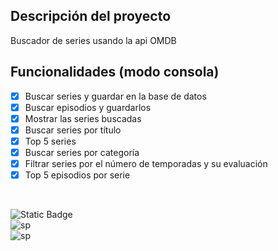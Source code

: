 ## Descripción del proyecto
Buscador de series usando la api OMDB

## Funcionalidades (modo consola)
- [x] Buscar series y guardar en la base de datos
- [x] Buscar episodios y guardarlos
- [x] Mostrar las series buscadas
- [x] Buscar series por título
- [x] Top 5 series
- [x] Buscar series por categoría
- [x] Filtrar series por el número de temporadas y su evaluación
- [x] Top 5 episodios por serie 

</br>

![Static Badge](https://img.shields.io/badge/java-white?style=for-the-badge&logo=openjdk&logoColor=white&labelColor=black)
</br>
![sp](https://img.shields.io/badge/SPRINGBOOT-white?style=for-the-badge&logo=spring&logoColor=white&labelColor=%236DB33F)
</br>
![sp](https://img.shields.io/badge/postgresql-white?style=for-the-badge&logo=postgresql&logoColor=white&labelColor=4169E1)
